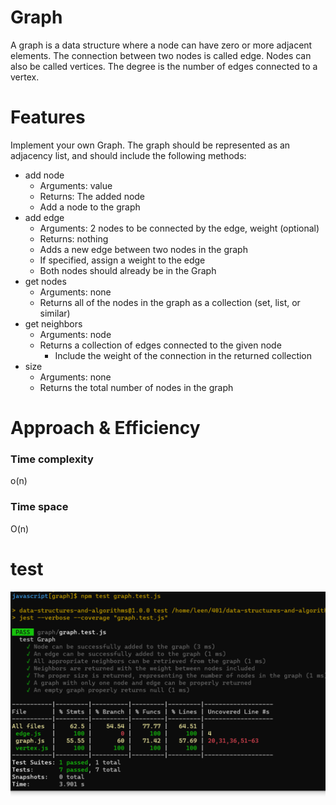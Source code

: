 # Graph 


A graph is a data structure where a node can have zero or more adjacent elements. The connection between two nodes is called edge. Nodes can also be called vertices.  The degree is the number of edges connected to a vertex. 

# Features
Implement your own Graph. The graph should be represented as an adjacency list, and should include the following methods:

- add node
    - Arguments: value
    - Returns: The added node
    - Add a node to the graph
- add edge
    - Arguments: 2 nodes to be connected by the edge, weight (optional)
    - Returns: nothing
    - Adds a new edge between two nodes in the graph
    - If specified, assign a weight to the edge
    - Both nodes should already be in the Graph
- get nodes
    - Arguments: none
    - Returns all of the nodes in the graph as a collection (set, list, or similar)
- get neighbors
    - Arguments: node
    - Returns a collection of edges connected to the given node
         - Include the weight of the connection in the returned collection
- size
    - Arguments: none
    - Returns the total number of nodes in the graph



# Approach & Efficiency 


### Time complexity
o(n)

### Time space 

O(n)






# test 

![graph](./img/test35.PNG)